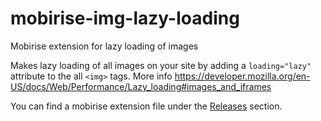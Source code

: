 # mobirise-img-lazy-loading
Mobirise extension for lazy loading of images

Makes lazy loading of all images on your site by adding a `loading="lazy"` attribute to the all `<img>` tags. More info https://developer.mozilla.org/en-US/docs/Web/Performance/Lazy_loading#images_and_iframes

You can find a mobirise extension file under the [Releases](https://github.com/kcherenkov/mobirise-img-lazy-loading/releases) section.
